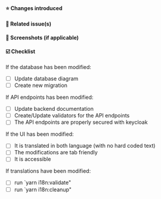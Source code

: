 #### ⭐ Changes introduced
<!-- Explain briefly in a small paragraph or in bullet form the changes this PR brings to
     the application -->

#### 🔗 Related issue(s)
<!-- If this PR fixes/closes an issue, please prepend that issue number with one of the github
     closing keywords (ex: `fixes`, `closes`, ...) -->

#### 📸 Screenshots (if applicable)
<!-- If you have made UI changes to the application, include a screenshot and if the change 
     involves movement, include a GIF. If the UI changes when the application is in mobile view, 
     show a mobile screenshot too. Include english and french versions as well for trasnlation validation-->

#### ☑️ Checklist
If the database has been modified:
- [ ] Update database diagram <!-- Updated diagram located in the backend, at `./src/docs/I-Talent database.xml`, with draw.io and updated the png image at `./src/docs/I-Talent database.png` -->
- [ ] Create new migration <!-- Ran `yarn migrate:create` in backend docker container -->

If API endpoints has been modified:
- [ ] Update backend documentation <!-- Updated corresponding swagger documentation in the routers -->
- [ ] Create/Update validators for the API endpoints <!-- Restrict and sanitize user input in the routers with express-validator.github.io -->
- [ ] The API endpoints are properly secured with keycloak 
<!-- Use the `keycloak.protect(roleName)` express middleware in the routes -->

<!-- 
Optional for now, since tests are not working correctly
- [ ] Create tests for your changes
- [ ] Make sure the tests are passing 
-->

If the UI has been modified:
- [ ] It is translated in both language (with no hard coded text) <!-- To sort the keys and remove unused keys in the translation files, run `yarn i18n:cleanup` -->
- [ ] The modifications are tab friendly
- [ ] It is accessible

If translations have been modified:
- [ ] run `yarn i18n:validate"
- [ ] run `yarn i18n:cleanup" 
